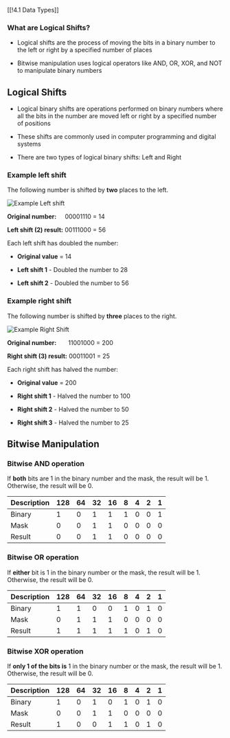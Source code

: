 [[!4.1 Data Types]]

### What are Logical Shifts?

- Logical shifts are the process of moving the bits in a binary number to the left or right by a specified number of places
    
- Bitwise manipulation uses logical operators like AND, OR, XOR, and NOT to manipulate binary numbers
    

## Logical Shifts

- Logical binary shifts are operations performed on binary numbers where all the bits in the number are moved left or right by a specified number of positions
    
- These shifts are commonly used in computer programming and digital systems
    
- There are two types of logical binary shifts: Left and Right
    

### Example left shift

The following number is shifted by **two** places to the left. 

![Example Left shift](https://cdn.savemyexams.com/cdn-cgi/image/f=auto,width=3840/https://cdn.savemyexams.com/uploads/2024/04/screenshot-2024-04-02-at-2-27-39-pm.png)

**Original number:**     00001110 = 14

**Left shift (2) result:** 00111000 = 56

Each left shift has doubled the number:

- **Original value** = 14
    
- **Left shift 1** - Doubled the number to 28
    
- **Left shift 2** - Doubled the number to 56
    

### Example right shift

The following number is shifted by **three** places to the right. 

![Example Right Shift](https://cdn.savemyexams.com/cdn-cgi/image/f=auto,width=3840/https://cdn.savemyexams.com/uploads/2024/04/screenshot-2024-04-02-at-2-27-58-pm.png)

**Original number:**       11001000 = 200

**Right shift (3) result:** 00011001 = 25

Each right shift has halved the number:

- **Original value** = 200
    
- **Right shift 1** - Halved the number to 100
    
- **Right shift 2** - Halved the number to 50
    
- **Right shift 3** - Halved the number to 25
    

## Bitwise Manipulation

### Bitwise AND operation

If **both** bits are 1 in the binary number and the mask, the result will be 1. Otherwise, the result will be 0.

|**Description**|**128**|**64**|**32**|**16**|**8**|**4**|**2**|**1**|
|---|---|---|---|---|---|---|---|---|
|Binary|1|0|1|1|1|0|0|1|
|Mask|0|0|1|1|0|0|0|0|
|Result|0|0|1|1|0|0|0|0|

### Bitwise OR operation

If **either** bit is 1 in the binary number or the mask, the result will be 1. Otherwise, the result will be 0.

|**Description**|**128**|**64**|**32**|**16**|**8**|**4**|**2**|**1**|
|---|---|---|---|---|---|---|---|---|
|Binary|1|1|0|0|1|0|1|0|
|Mask|0|1|1|1|0|0|0|0|
|Result|1|1|1|1|1|0|1|0|

### Bitwise XOR operation

If **only 1 of the bits is** 1 in the binary number or the mask, the result will be 1. Otherwise, the result will be 0.

|**Description**|**128**|**64**|**32**|**16**|**8**|**4**|**2**|**1**|
|---|---|---|---|---|---|---|---|---|
|Binary|1|0|1|0|1|0|1|0|
|Mask|0|0|1|1|0|0|0|0|
|Result|1|0|0|1|1|0|1|0|